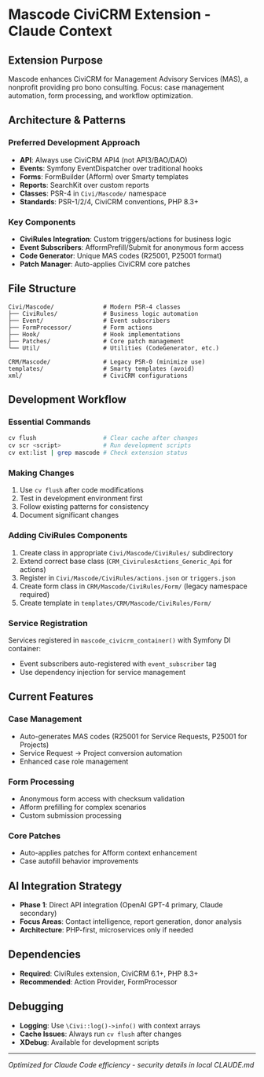 # Mascode CiviCRM Extension - Claude Context

## Extension Purpose
Mascode enhances CiviCRM for Management Advisory Services (MAS), a nonprofit providing pro bono consulting. Focus: case management automation, form processing, and workflow optimization.

## Architecture & Patterns

### Preferred Development Approach
- **API**: Always use CiviCRM API4 (not API3/BAO/DAO)
- **Events**: Symfony EventDispatcher over traditional hooks
- **Forms**: FormBuilder (Afform) over Smarty templates
- **Reports**: SearchKit over custom reports
- **Classes**: PSR-4 in `Civi/Mascode/` namespace
- **Standards**: PSR-1/2/4, CiviCRM conventions, PHP 8.3+

### Key Components
- **CiviRules Integration**: Custom triggers/actions for business logic
- **Event Subscribers**: AfformPrefill/Submit for anonymous form access
- **Code Generator**: Unique MAS codes (R25001, P25001 format)
- **Patch Manager**: Auto-applies CiviCRM core patches

## File Structure
```
Civi/Mascode/              # Modern PSR-4 classes
├── CiviRules/             # Business logic automation
├── Event/                 # Event subscribers
├── FormProcessor/         # Form actions
├── Hook/                  # Hook implementations
├── Patches/               # Core patch management
└── Util/                  # Utilities (CodeGenerator, etc.)

CRM/Mascode/               # Legacy PSR-0 (minimize use)
templates/                 # Smarty templates (avoid)
xml/                       # CiviCRM configurations
```

## Development Workflow

### Essential Commands
```bash
cv flush                   # Clear cache after changes
cv scr <script>            # Run development scripts
cv ext:list | grep mascode # Check extension status
```

### Making Changes
1. Use `cv flush` after code modifications
2. Test in development environment first
3. Follow existing patterns for consistency
4. Document significant changes

### Adding CiviRules Components
1. Create class in appropriate `Civi/Mascode/CiviRules/` subdirectory
2. Extend correct base class (`CRM_CivirulesActions_Generic_Api` for actions)
3. Register in `Civi/Mascode/CiviRules/actions.json` or `triggers.json`
4. Create form class in `CRM/Mascode/CiviRules/Form/` (legacy namespace required)
5. Create template in `templates/CRM/Mascode/CiviRules/Form/`

### Service Registration
Services registered in `mascode_civicrm_container()` with Symfony DI container:
- Event subscribers auto-registered with `event_subscriber` tag
- Use dependency injection for service management

## Current Features

### Case Management
- Auto-generates MAS codes (R25001 for Service Requests, P25001 for Projects)
- Service Request → Project conversion automation
- Enhanced case role management

### Form Processing
- Anonymous form access with checksum validation
- Afform prefilling for complex scenarios
- Custom submission processing

### Core Patches
- Auto-applies patches for Afform context enhancement
- Case autofill behavior improvements

## AI Integration Strategy
- **Phase 1**: Direct API integration (OpenAI GPT-4 primary, Claude secondary)
- **Focus Areas**: Contact intelligence, report generation, donor analysis
- **Architecture**: PHP-first, microservices only if needed

## Dependencies
- **Required**: CiviRules extension, CiviCRM 6.1+, PHP 8.3+
- **Recommended**: Action Provider, FormProcessor

## Debugging
- **Logging**: Use `\Civi::log()->info()` with context arrays
- **Cache Issues**: Always run `cv flush` after changes
- **XDebug**: Available for development scripts

---
*Optimized for Claude Code efficiency - security details in local CLAUDE.md*